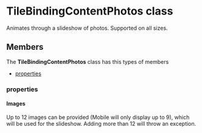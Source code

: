 
# TileBindingContentPhotos class

Animates through a slideshow of photos. Supported on all sizes.

## Members

The **TileBindingContentPhotos** class has this types of members

* [properties](#properties)

### properties

#### Images

Up to 12 images can be provided (Mobile will only display up to 9), which will be used for the slideshow. Adding more than 12 will throw an exception.
